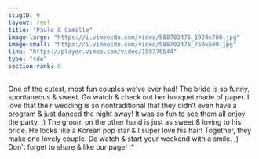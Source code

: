 ```yaml
---
slugID: 9 
layout: reel
title: "Paulo & Camille"
image-large: "https://i.vimeocdn.com/video/588702476_1920x700.jpg"
image-small: "https://i.vimeocdn.com/video/588702476_750x500.jpg"
link: "https://player.vimeo.com/video/159776544"
type: "sde"
section-rank: 8
---
```

One of the cutest, most fun couples we’ve ever had!
The bride is so funny, spontaneous & sweet. Go watch & check out her bouquet made of paper. I love that their wedding is so nontraditional that they didn’t even have a program & just danced the night away! It was so fun to see them all enjoy the party. :)
The groom on the other hand is just as sweet & loving to his bride. He looks like a Korean pop star & I super love his hair!
Together, they make one lovely couple. Do watch & start your weekend with a smile. ;)
Don’t forget to share & like our page! :*